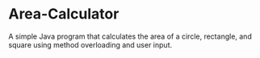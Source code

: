 # Area-Calculator
A simple Java program that calculates the area of a circle, rectangle, and square using method overloading and user input.

